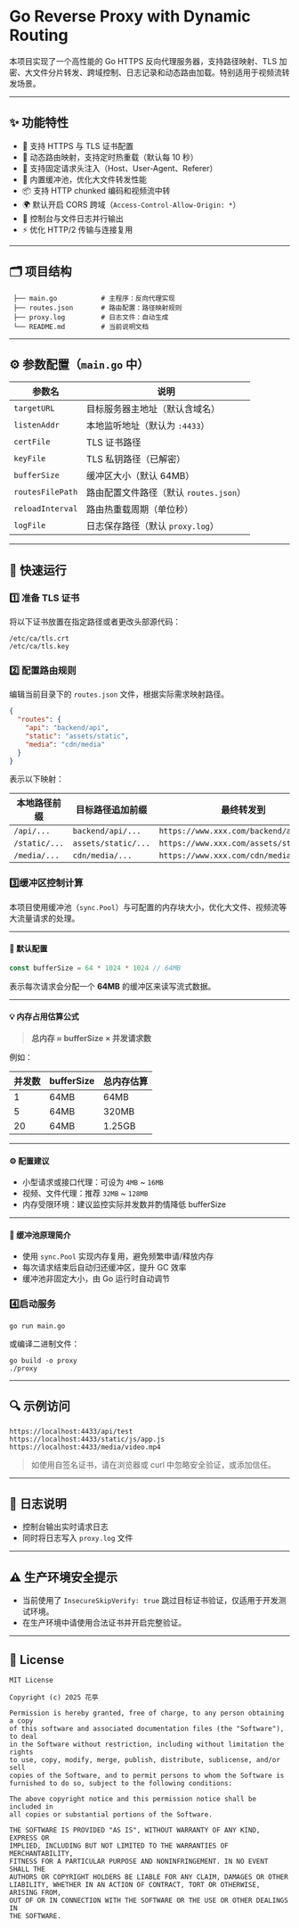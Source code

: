 # Go Reverse Proxy with Dynamic Routing

本项目实现了一个高性能的 Go HTTPS 反向代理服务器，支持路径映射、TLS 加密、大文件分片转发、跨域控制、日志记录和动态路由加载。特别适用于视频流转发场景。

---

## ✨ 功能特性

- 🚀 支持 HTTPS 与 TLS 证书配置  
- 🔁 动态路由映射，支持定时热重载（默认每 10 秒）  
- 🧱 支持固定请求头注入（Host、User-Agent、Referer）  
- 🧠 内置缓冲池，优化大文件转发性能  
- 📦 支持 HTTP chunked 编码和视频流中转  
- 🌍 默认开启 CORS 跨域（`Access-Control-Allow-Origin: *`）  
- 📄 控制台与文件日志并行输出  
- ⚡ 优化 HTTP/2 传输与连接复用  

---

## 🗂️ 项目结构

```
 ├── main.go           # 主程序：反向代理实现
 ├── routes.json       # 路由配置：路径映射规则
 ├── proxy.log         # 日志文件：自动生成
 └── README.md         # 当前说明文档
```




------

## ⚙️ 参数配置（`main.go` 中）

| 参数名           | 说明                                   |
| ---------------- | -------------------------------------- |
| `targetURL`      | 目标服务器主地址（默认含域名）         |
| `listenAddr`     | 本地监听地址（默认为 `:4433`）         |
| `certFile`       | TLS 证书路径                           |
| `keyFile`        | TLS 私钥路径（已解密）                 |
| `bufferSize`     | 缓冲区大小（默认 64MB）                |
| `routesFilePath` | 路由配置文件路径（默认 `routes.json`） |
| `reloadInterval` | 路由热重载周期（单位秒）               |
| `logFile`        | 日志保存路径（默认 `proxy.log`）       |



------

## 🧪 快速运行

### 1️⃣ 准备 TLS 证书

将以下证书放置在指定路径或者更改头部源代码：

```
/etc/ca/tls.crt
/etc/ca/tls.key
```

### 2️⃣ 配置路由规则

编辑当前目录下的 `routes.json` 文件，根据实际需求映射路径。

```json
{
  "routes": {
    "api": "backend/api",
    "static": "assets/static",
    "media": "cdn/media"
  }
}
```

表示以下映射：

| 本地路径前缀  | 目标路径追加前缀    | 最终转发到                              |
| ------------- | ------------------- | --------------------------------------- |
| `/api/...`    | `backend/api/...`   | `https://www.xxx.com/backend/api/...`   |
| `/static/...` | `assets/static/...` | `https://www.xxx.com/assets/static/...` |
| `/media/...`  | `cdn/media/...`     | `https://www.xxx.com/cdn/media/...`     |

### 3️⃣缓冲区控制计算

本项目使用缓冲池（`sync.Pool`）与可配置的内存块大小，优化大文件、视频流等大流量请求的处理。

------

#### 📌 默认配置

```go
const bufferSize = 64 * 1024 * 1024 // 64MB
```

表示每次请求会分配一个 **64MB** 的缓冲区来读写流式数据。

------

#### 💡 内存占用估算公式

> **总内存 ≈ bufferSize × 并发请求数**

例如：

| 并发数 | bufferSize | 总内存估算 |
| ------ | ---------- | ---------- |
| 1      | 64MB       | 64MB       |
| 5      | 64MB       | 320MB      |
| 20     | 64MB       | 1.25GB     |

------

#### ⚙️ 配置建议

- 小型请求或接口代理：可设为 `4MB` ~ `16MB`
- 视频、文件代理：推荐 `32MB` ~ `128MB`
- 内存受限环境：建议监控实际并发数并酌情降低 bufferSize

------

#### 🧠 缓冲池原理简介

- 使用 `sync.Pool` 实现内存复用，避免频繁申请/释放内存
- 每次请求结束后自动归还缓冲区，提升 GC 效率
- 缓冲池非固定大小，由 Go 运行时自动调节

###  4️⃣启动服务

```
go run main.go
```

或编译二进制文件：

```
go build -o proxy
./proxy
```

------

## 🔍 示例访问

```
https://localhost:4433/api/test
https://localhost:4433/static/js/app.js
https://localhost:4433/media/video.mp4
```

> 如使用自签名证书，请在浏览器或 curl 中忽略安全验证，或添加信任。

------

## 📝 日志说明

- 控制台输出实时请求日志
- 同时将日志写入 `proxy.log` 文件

------

## ⚠️ 生产环境安全提示

- 当前使用了 `InsecureSkipVerify: true` 跳过目标证书验证，仅适用于开发测试环境。
- 在生产环境中请使用合法证书并开启完整验证。

------

## 📄 License

```
MIT License

Copyright (c) 2025 花亭

Permission is hereby granted, free of charge, to any person obtaining a copy
of this software and associated documentation files (the "Software"), to deal
in the Software without restriction, including without limitation the rights  
to use, copy, modify, merge, publish, distribute, sublicense, and/or sell      
copies of the Software, and to permit persons to whom the Software is         
furnished to do so, subject to the following conditions:                       

The above copyright notice and this permission notice shall be included in    
all copies or substantial portions of the Software.                           

THE SOFTWARE IS PROVIDED "AS IS", WITHOUT WARRANTY OF ANY KIND, EXPRESS OR    
IMPLIED, INCLUDING BUT NOT LIMITED TO THE WARRANTIES OF MERCHANTABILITY,      
FITNESS FOR A PARTICULAR PURPOSE AND NONINFRINGEMENT. IN NO EVENT SHALL THE   
AUTHORS OR COPYRIGHT HOLDERS BE LIABLE FOR ANY CLAIM, DAMAGES OR OTHER        
LIABILITY, WHETHER IN AN ACTION OF CONTRACT, TORT OR OTHERWISE, ARISING FROM, 
OUT OF OR IN CONNECTION WITH THE SOFTWARE OR THE USE OR OTHER DEALINGS IN     
THE SOFTWARE.


```

